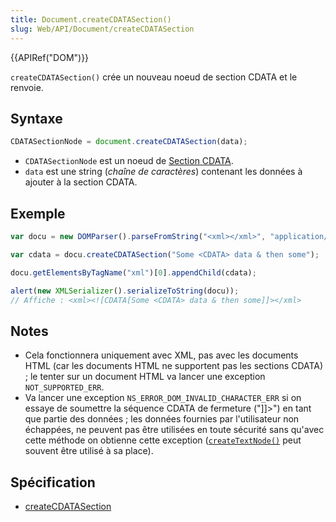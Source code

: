 ```yaml
---
title: Document.createCDATASection()
slug: Web/API/Document/createCDATASection
---
```


{{APIRef("DOM")}}

`createCDATASection()` crée un nouveau noeud de section CDATA et le renvoie.

## Syntaxe

```js
CDATASectionNode = document.createCDATASection(data);
```

- `CDATASectionNode` est un noeud de [Section CDATA](/fr/docs/Web/API/CDATASection).
- `data` est une string (_chaîne de caractères_) contenant les données à ajouter à la section CDATA.

## Exemple

```js
var docu = new DOMParser().parseFromString("<xml></xml>", "application/xml");

var cdata = docu.createCDATASection("Some <CDATA> data & then some");

docu.getElementsByTagName("xml")[0].appendChild(cdata);

alert(new XMLSerializer().serializeToString(docu));
// Affiche : <xml><![CDATA[Some <CDATA> data & then some]]></xml>
```

## Notes

- Cela fonctionnera uniquement avec XML, pas avec les documents HTML (car les documents HTML ne supportent pas les sections CDATA) ; le tenter sur un document HTML va lancer une exception `NOT_SUPPORTED_ERR`.
- Va lancer une exception `NS_ERROR_DOM_INVALID_CHARACTER_ERR` si on essaye de soumettre la séquence CDATA de fermeture ("]]>") en tant que partie des données ; les données fournies par l'utilisateur non échappées, ne peuvent pas être utilisées en toute sécurité sans qu'avec cette méthode on obtienne cette exception ([`createTextNode()`](/fr/docs/Web/API/Document/createTextNode) peut souvent être utilisé à sa place).

## Spécification

- [createCDATASection](https://www.w3.org/TR/REC-DOM-Level-1/level-one-core.html#method-createCDATASection)
